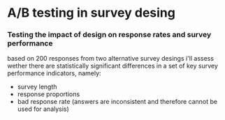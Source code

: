 # A/B testing in survey desing

### Testing the impact of design on response rates and survey performance

based on 200 responses from two alternative survey desings i'll assess wether there are statistically significant differences in a set of key survey performance indicators, namely:
- survey length
- response proportions
- bad response rate (answers are inconsistent and therefore cannot be used for analysis)
